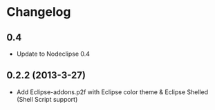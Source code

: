 # Changelog

## 0.4

- Update to Nodeclipse 0.4

## 0.2.2 (2013-3-27) 

- Add Eclipse-addons.p2f with Eclipse color theme & Eclipse Shelled (Shell Script support)